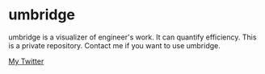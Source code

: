 # umbridge
umbridge is a visualizer of engineer's work. It can quantify efficiency. This is a private repository. Contact me if you want to use umbridge.

[My Twitter](https://twitter.com/TakutoYoshikai)
